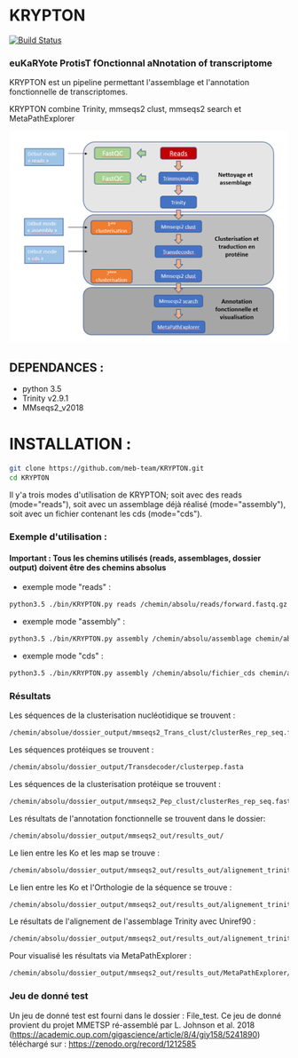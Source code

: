 # KRYPTON



[![Build Status](https://github.com/meb-team/CRYPTON.git)](https://github.com/meb-team/CRYPTON)

### euKaRYote ProtisT fOnctionnal aNnotation of transcriptome



KRYPTON est un pipeline permettant l'assemblage et l'annotation fonctionnelle de transcriptomes.

KRYPTON combine Trinity, mmseqs2 clust, mmseqs2 search et MetaPathExplorer

![Workflow Krypton](https://github.com/meb-team/KRYPTON/blob/master/Workflow_KRYPTON.PNG)

## DEPENDANCES :

  - python 3.5
  - Trinity v2.9.1
  - MMseqs2_v2018

# INSTALLATION :

```sh
git clone https://github.com/meb-team/KRYPTON.git
cd KRYPTON
```

Il y'a trois modes d'utilisation de KRYPTON; soit avec des reads (mode="reads"), soit avec un assemblage déjà réalisé (mode="assembly"), soit avec un fichier contenant les cds (mode="cds").

### Exemple d'utilisation :

#### Important : Tous les chemins utilisés (reads, assemblages, dossier output) doivent être des chemins absolus

 - exemple mode "reads" :

```sh
python3.5 ./bin/KRYPTON.py reads /chemin/absolu/reads/forward.fastq.gz /chemin/absolu/reads/reverse.fastq.gz /chemin/absolu/output
```
- exemple mode "assembly" : 
```sh
python3.5 ./bin/KRYPTON.py assembly /chemin/absolu/assemblage chemin/absolu/output
```
- exemple mode "cds" : 
```sh
python3.5 ./bin/KRYPTON.py assembly /chemin/absolu/fichier_cds chemin/absolu/output
```

### Résultats

Les séquences de la clusterisation nucléotidique se trouvent : 

```sh
/chemin/absolue/dossier_output/mmseqs2_Trans_clust/clusterRes_rep_seq.fasta
```

Les séquences protéiques se trouvent : 

```sh
/chemin/absolu/dossier_output/Transdecoder/clusterpep.fasta
```

Les séquences de la clusterisation protéique se trouvent : 

```sh
/chemin/absolu/dossier_output/mmseqs2_Pep_clust/clusterRes_rep_seq.fasta
```

Les résultats de l'annotation fonctionnelle se trouvent dans le dossier: 


```sh
/chemin/absolu/dossier_output/mmseqs2_out/results_out/
```

Le lien entre les Ko et les map se trouve :

```sh
/chemin/absolu/dossier_output/mmseqs2_out/results_out/alignement_trinity_ko_map.tsv
```

Le lien entre les Ko et l'Orthologie de la séquence se trouve :

```sh
/chemin/absolu/dossier_output/mmseqs2_out/results_out/alignement_trinity_ko_ortho.tsv
```

Le résultats de l'alignement de l'assemblage Trinity avec Uniref90 : 

```sh
/chemin/absolu/dossier_output/mmseqs2_out/results_out/alignement_trinity_Uniref90_sorted.tsv
```

Pour visualisé les résultats via MetaPathExplorer : 

```sh
/chemin/absolu/dossier_output/mmseqs2_out/results_out/MetaPathExplorer/
```

### Jeu de donné test 

Un jeu de donné test est fourni dans le dossier : File_test.
Ce jeu de donné provient du projet MMETSP ré-assemblé par L. Johnson et al. 2018 (https://academic.oup.com/gigascience/article/8/4/giy158/5241890) 
téléchargé sur : https://zenodo.org/record/1212585



